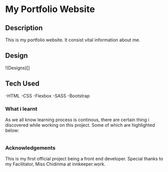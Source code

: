 # My Portfolio Website #

## Description
This is my portfolio website. It consist vital information about me.

## Design 
!(Designs)[]

## Tech Used
-HTML
-CSS
-Flexbox
-SASS
-Bootstrap

### What i learnt
As we all know learning process is continous, there are certain thing i discovered while working on this project. Some of which are highlighted below:

```html

```

### Acknowledgements
This is my first official project being a front end developer. Special thanks to my Facilitator, Miss Chidinma at innkeeper.work.